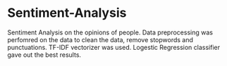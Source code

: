 # Sentiment-Analysis
Sentiment Analysis on the opinions of people. 
Data preprocessing was perfomred on the data to clean the data, remove stopwords and punctuations. 
TF-IDF vectorizer was used.
Logestic Regression classifier gave out the best results.
